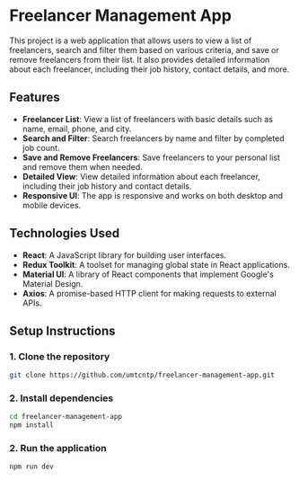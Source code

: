 # Freelancer Management App

This project is a web application that allows users to view a list of freelancers, search and filter them based on various criteria, and save or remove freelancers from their list. It also provides detailed information about each freelancer, including their job history, contact details, and more.

## Features

- **Freelancer List**: View a list of freelancers with basic details such as name, email, phone, and city.
- **Search and Filter**: Search freelancers by name and filter by completed job count.
- **Save and Remove Freelancers**: Save freelancers to your personal list and remove them when needed.
- **Detailed View**: View detailed information about each freelancer, including their job history and contact details.
- **Responsive UI**: The app is responsive and works on both desktop and mobile devices.

## Technologies Used

- **React**: A JavaScript library for building user interfaces.
- **Redux Toolkit**: A toolset for managing global state in React applications.
- **Material UI**: A library of React components that implement Google's Material Design.
- **Axios**: A promise-based HTTP client for making requests to external APIs.

## Setup Instructions

### 1. Clone the repository

```bash
git clone https://github.com/umtcntp/freelancer-management-app.git
```

### 2. Install dependencies

```bash
cd freelancer-management-app
npm install
```
### 2. Run the application

```bash
npm run dev 
```